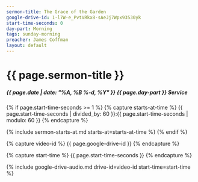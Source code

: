 ```yaml
---
sermon-title: The Grace of the Garden
google-drive-id: 1-l7W-e_PvtVRkx8-sAeJj7Wpx93530yk
start-time-seconds: 0
day-part: Morning
tags: sunday-morning
preacher: James Coffman
layout: default
---
```


# {{ page.sermon-title }}

##### {{ page.date | date: "%A, %B %-d, %Y" }} {{ page.day-part }} Service

{% if page.start-time-seconds >= 1 %}
{% capture starts-at-time %}
{{ page.start-time-seconds | divided_by: 60 }}:{{ page.start-time-seconds | modulo: 60 }}
{% endcapture %}

{% include sermon-starts-at.md starts-at=starts-at-time %}
{% endif %}

{% capture video-id %}
{{ page.google-drive-id }}
{% endcapture %}

{% capture start-time %}
{{ page.start-time-seconds }}
{% endcapture %}

{% include google-drive-audio.md drive-id=video-id start-time=start-time %}
